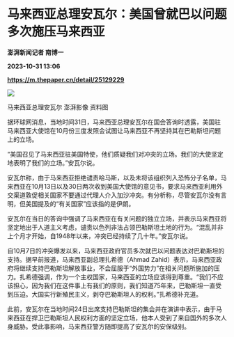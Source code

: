 # 马来西亚总理安瓦尔：美国曾就巴以问题多次施压马来西亚
**澎湃新闻记者 南博一**

**2023-10-31 13:06**

**https://m.thepaper.cn/detail/25129229**

![](https://imagecloud.thepaper.cn/thepaper/image/276/385/25.jpg)

马来西亚总理安瓦尔 澎湃影像 资料图

据环球网消息，当地时间31日，马来西亚总理安瓦尔在国会答询时透露，美国驻马来西亚大使馆在10月份三度发照会试图让马来西亚不再坚持其在巴勒斯坦问题上的立场。

“美国召见了马来西亚驻美国特使，他们质疑我们对冲突的立场。我们的大使坚定地表明了我们的立场。”安瓦尔说。

安瓦尔称，由于马来西亚拒绝谴责哈马斯，以及未将该组织列入恐怖分子名单，马来西亚在10月13日以及30日两次收到美国大使馆的意见书，要求马来西亚利用外交渠道敦促相关国家不要通过代理人介入加沙冲突。有分析称，尽管安瓦尔没有言明，但美国提及的“有关国家”应该指的是伊朗。

安瓦尔在当日的答询中强调了马来西亚在有关问题的独立立场，并表示马来西亚将坚定地出于人道主义考虑，谴责以色列非法占领巴勒斯坦土地的行为。“混乱并非上个月才开始，自1948年以来，冲突已经持续了几十年。”安瓦尔说。

自10月7日的冲突爆发以来，马来西亚政府官员多次就巴以问题表达对巴勒斯坦的支持。据早前报道，马来西亚副总理扎希德（Ahmad Zahid）表示，马来西亚政府将继续支持巴勒斯坦解放事业，不会屈服于“外国势力”在相关问题所施加的压力。扎希德强调，作为一个主权国家，马来西亚的立场应该得到尊重。“我们不应该担心，因为我们在这件事上有我们的原则，我们知道75年来，巴勒斯坦一直受到压迫。大国实行新殖民主义，剥夺巴勒斯坦人的权利。”扎希德补充道。

此前，安瓦尔在当地时间24日出席支持巴勒斯坦的集会并在演讲中表示，由于马来西亚在捍卫巴勒斯坦人民权利方面的坚定立场，他本人受到了来自国外的多次人身威胁。受此事影响，马来西亚警方随即提高了安瓦尔的安保级别。